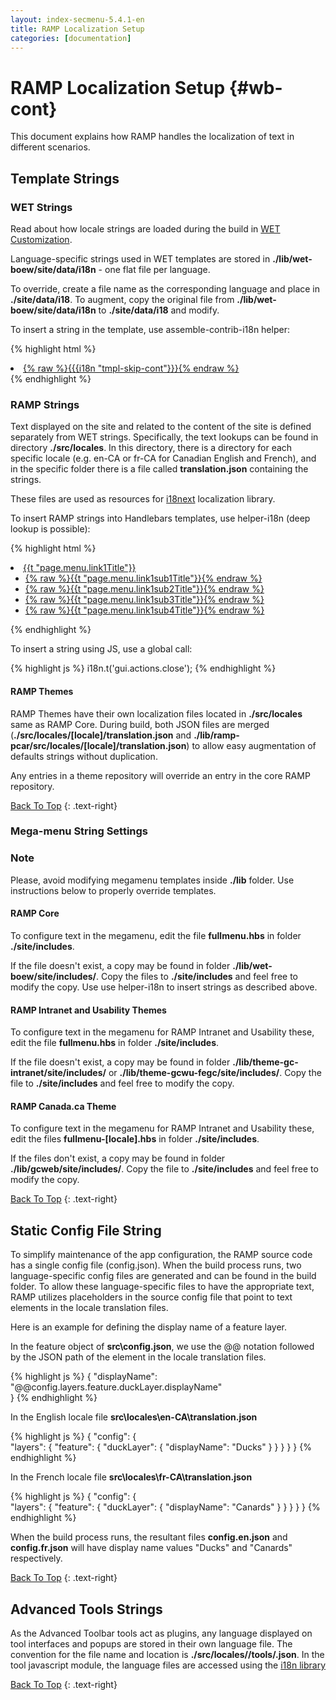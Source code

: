 ```yaml
---
layout: index-secmenu-5.4.1-en
title: RAMP Localization Setup
categories: [documentation]
---
```


<a name="top" />

# RAMP Localization Setup {#wb-cont}

This document explains how RAMP handles the localization of text in different scenarios.

<div class="toc"></div>

## Template Strings

### WET Strings

Read about how locale strings are loaded during the build in [WET Customization](wet-customization-en.html#data).

Language-specific strings used in WET templates are stored in __./lib/wet-boew/site/data/i18n__ - one flat file per language.

To override, create a file name as the corresponding language and place in __./site/data/i18__. To augment, copy the original file from __./lib/wet-boew/site/data/i18n__ to __./site/data/i18__ and modify.

To insert a string in the template, use assemble-contrib-i18n helper:

{% highlight html %}
<li class="wb-slc">
    <a class="wb-sl" href="#wb-cont">{% raw %}{{{i18n "tmpl-skip-cont"}}}{% endraw %}</a>
</li>
{% endhighlight %}


### RAMP Strings

Text displayed on the site and related to the content of the site is defined separately from WET strings. Specifically, the text lookups can be found in directory __./src/locales__. In this directory, there is a directory for each specific locale (e.g. en-CA or fr-CA for Canadian English and French), and in the specific folder there is a file called __translation.json__ containing the strings. 

These files are used as resources for [i18next](http://i18next.com/) localization library.

To insert RAMP strings into Handlebars templates, use helper-i18n (deep lookup is possible):

{% highlight html %}
<li><a href="#implement" class="item">{{t "page.menu.link1Title"}}</a>
	<ul class="sm list-unstyled" id="implement" role="menu">
		<li><a href="...">{% raw %}{{t "page.menu.link1sub1Title"}}{% endraw %}</a></li>
		<li><a href="...">{% raw %}{{t "page.menu.link1sub2Title"}}{% endraw %}</a></li>
		<li><a href="...">{% raw %}{{t "page.menu.link1sub3Title"}}{% endraw %}</a></li>
		<li><a href="...">{% raw %}{{t "page.menu.link1sub4Title"}}{% endraw %}</a></li>
	</ul>
</li>
{% endhighlight %}

To insert a string using JS, use a global call:

{% highlight js %}
    i18n.t('gui.actions.close');
{% endhighlight %}

#### RAMP Themes

RAMP Themes have their own localization files located in __./src/locales__ same as RAMP Core. During build, both JSON files are merged (__./src/locales/[locale]/translation.json__ and __./lib/ramp-pcar/src/locales/[locale]/translation.json__) to allow easy augmentation of defaults strings without duplication. 

Any entries in a theme repository will override an entry in the core RAMP repository.

[Back To Top](#top)
{: .text-right}

### Mega-menu String Settings

<section class="alert alert-info">
	<h3>Note</h3>
	<p>Please, avoid modifying megamenu templates inside <strong>./lib</strong> folder. Use instructions below to properly override templates.</p>
</section>

#### RAMP Core

To configure text in the megamenu, edit the file __fullmenu.hbs__ in folder __./site/includes__.

If the file doesn't exist, a copy may be found in folder __./lib/wet-boew/site/includes/__. Copy the files to __./site/includes__ and feel free to modify the copy. Use use helper-i18n to insert strings as described above.

#### RAMP Intranet and Usability Themes

To configure text in the megamenu for RAMP Intranet and Usability these, edit the file __fullmenu.hbs__ in folder __./site/includes__.

If the file doesn't exist, a copy may be found in folder __./lib/theme-gc-intranet/site/includes/__ or __./lib/theme-gcwu-fegc/site/includes/__.  Copy the file to __./site/includes__ and feel free to modify the copy.

#### RAMP Canada.ca Theme

To configure text in the megamenu for RAMP Intranet and Usability these, edit the files __fullmenu-[locale].hbs__ in folder __./site/includes__.

If the files don't exist, a copy may be found in folder __./lib/gcweb/site/includes/__.  Copy the file to __./site/includes__ and feel free to modify the copy.


[Back To Top](#top)
{: .text-right}

## Static Config File String

To simplify maintenance of the app configuration, the RAMP source code has a single config file (config.json).  When the build process runs, two language-specific config files are generated and can be found in the build folder.  To allow these language-specific files to have the appropriate text, RAMP utilizes placeholders in the source config file that point to text elements in the locale translation files.

Here is an example for defining the display name of a feature layer.

In the feature object of __src\config.json__, we use the @@ notation followed by the JSON path of the element in the locale translation files.

{% highlight js %}
{
    "displayName": "@@config.layers.feature.duckLayer.displayName"	    
}
{% endhighlight %}

In the English locale file __src\locales\en-CA\translation.json__

{% highlight js %}
{
    "config": {        
        "layers": {
            "feature": {
                "duckLayer": {
                    "displayName": "Ducks"
                }
			}
		}
	}
}
{% endhighlight %}

In the French locale file __src\locales\fr-CA\translation.json__

{% highlight js %}
{
    "config": {        
        "layers": {
            "feature": {
                "duckLayer": {
                    "displayName": "Canards"
                }
			}
		}
	}
}
{% endhighlight %}

When the build process runs, the resultant files __config.en.json__ and __config.fr.json__ will have display name values "Ducks" and "Canards" respectively.


[Back To Top](#top)
{: .text-right}


## Advanced Tools Strings

As the Advanced Toolbar tools act as plugins, any language displayed on tool interfaces and popups are stored in their own language file.  The convention for the file name and location is __./src/locales/<localeName>/tools/<toolName>.json__.  In the tool javascript module, the language files are accessed using the [i18n library](external-libraries-en.html#i18next---i18n-for-javascript)

[Back To Top](#top)
{: .text-right}

